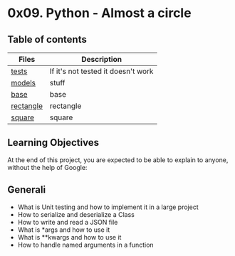 # 0x09. Python - Almost a circle 

## Table of contents

Files | Description
------ | ------
[tests]() | If it's not tested it doesn't work
[models]() | stuff
[base]() | base
[rectangle]() | rectangle
[square]() | square


## Learning Objectives
At the end of this project, you are expected to be able to explain to anyone, without the help of Google:

## Generali
- What is Unit testing and how to implement it in a large project
- How to serialize and deserialize a Class
- How to write and read a JSON file
- What is *args and how to use it
- What is **kwargs and how to use it
- How to handle named arguments in a function
